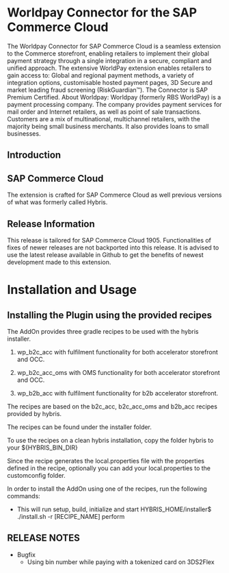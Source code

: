 # Worldpay Connector for the SAP Commerce Cloud

The Worldpay Connector for SAP Commerce Cloud is a seamless extension to the Commerce storefront, enabling retailers to implement their global payment strategy through a single integration in a secure, compliant and unified approach. The extensive WorldPay extension enables retailers to gain access to: Global and regional payment methods, a variety of integration options, customisable hosted payment pages, 3D Secure and market leading fraud screening (RiskGuardian™).
The Connector is SAP Premium Certified.
About Worldpay: Worldpay (formerly RBS WorldPay) is a payment processing company. The company provides payment services for mail order and Internet retailers, as well as point of sale transactions. Customers are a mix of multinational, multichannel retailers, with the majority being small business merchants. It also provides loans to small businesses.

## Introduction
## SAP Commerce Cloud
The extension is crafted for SAP Commerce Cloud as well previous versions of what was formerly called Hybris.

## Release Information
This release is tailored for SAP Commerce Cloud 1905. Functionalities of fixes of newer releases are not backported into this release. It is advised to use the latest release available in Github to get the benefits of newest development made to this extension.

# Installation and Usage

## Installing the Plugin using the provided recipes

The AddOn provides three gradle recipes to be used with the hybris installer.

1. wp_b2c_acc with fulfilment functionality for both accelerator storefront and OCC.

2. wp_b2c_acc_oms with OMS functionality for both accelerator storefront and OCC.

3. wp_b2b_acc with fulfilment functionality for b2b accelerator storefront.

The recipes are based on the b2c_acc, b2c_acc_oms and b2b_acc recipes provided by hybris.

The recipes can be found under the installer folder.

To use the recipes on a clean hybris installation, copy the folder hybris to your ${HYBRIS_BIN_DIR}

Since the recipe generates the local.properties file with the properties defined in the recipe, optionally you can add your local.properties to the customconfig folder.

In order to install the AddOn using one of the recipes, run the following commands:
- This will run setup, build, initialize and start
HYBRIS_HOME/installer$ ./install.sh -r [RECIPE_NAME] perform

## RELEASE NOTES
- Bugfix
  - Using bin number while paying with a tokenized card on 3DS2Flex